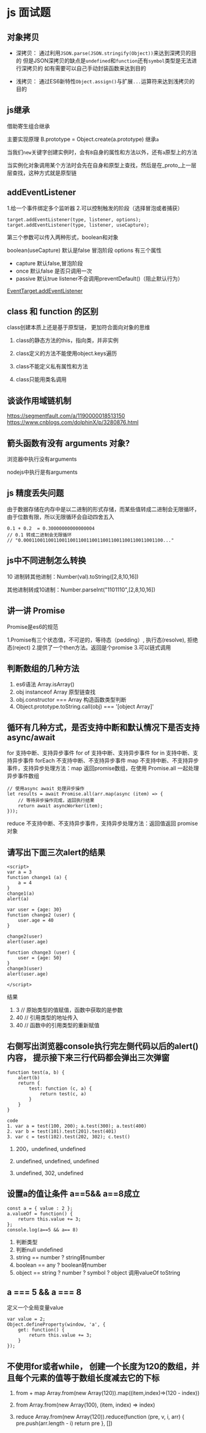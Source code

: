 # js 面试题

## 对象拷贝

* 深拷贝：
通过利用`JSON.parse(JSON.stringify(Object))`来达到深拷贝的目的
但是JSON深拷贝的缺点是`undefined`和`function`还有`symbol`类型是无法进行深拷贝的
如有需要可以自己手动封装函数来达到目的

* 浅拷贝：
通过ES6新特性`Object.assign()`与扩展`...`运算符来达到浅拷贝的目的

## js继承

借助寄生组合继承

主要实现原理 B.prototype = Object.create(a.prototype) 继承`a`

当我们`new`关键字创建实例时，会有`B`自身的属性和方法以外，还有`a`原型上的方法

当实例化对象调用某个方法时会先在自身和原型上查找，然后是在_proto_上一层层查找，这种方式就是原型链

## addEventListener

1.给一个事件绑定多个监听器
2.可以控制触发的阶段（选择冒泡或者捕获）

```
target.addEventListener(type, listener, options);
target.addEventListener(type, listener, useCapture);
```
第三个参数可以传入两种形式，boolean和对象

boolean(useCapture) 默认是false 冒泡阶段
options 有三个属性
* capture 默认false,冒泡阶段
* once 默认false 是否只调用一次
* passive 默认true listener不会调用preventDefault()（阻止默认行为）

[EventTarget.addEventListener](https://developer.mozilla.org/zh-CN/docs/Web/API/EventTarget/addEventListener)

## class 和 function 的区别

class创建本质上还是基于原型链， 更加符合面向对象的思维

1. class的静态方法的this，指向类，并非实例

2. class定义的方法不能使用object.keys遍历

3. class不能定义私有属性和方法

4. class只能用类名调用

## 谈谈作用域链机制

https://segmentfault.com/a/1190000018513150
https://www.cnblogs.com/dolphinX/p/3280876.html

## 箭头函数有没有 arguments 对象?

浏览器中执行没有arguments

nodejs中执行是有arguments

## js 精度丢失问题

由于数据存储在内存中是以二进制的形式存储，而某些值转成二进制会无限循环，由于位数有限，所以无限循环会自动四舍五入

```
0.1 + 0.2  = 0.30000000000000004
// 0.1 转成二进制会无限循环
// "0.000110011001100110011001100110011001100110011001100..."
```

##  js中不同进制怎么转换

10 进制转其他进制：Number(val).toString([2,8,10,16])

其他进制转成10进制：Number.parseInt("1101110",[2,8,10,16])

## 讲一讲 Promise
Promise是es6的规范

1.Promise有三个状态值，不可逆的，等待态（pedding）, 执行态(resolve), 拒绝态(reject)
2.提供了一个then方法。返回是个promise
3.可以链式调用

## 判断数组的几种方法
1. es6语法  Array.isArray()
2. obj instanceof Array 原型链查找
3. obj.constructor === Array 构造函数类型判断
4. Object.prototype.toString.call(obj) === '[object Array]' 

## 循环有几种方式，是否支持中断和默认情况下是否支持async/await

for 支持中断、支持异步事件
for of 支持中断、支持异步事件
for in 支持中断、支持异步事件
forEach 不支持中断、不支持异步事件
map 不支持中断、不支持异步事件，支持异步处理方法：map 返回promise数组，在使用 Promise.all 一起处理异步事件数组
```
// 使用async await 处理异步操作
let results = await Promise.all(arr.map(async (item) => {
	// 等待异步操作完成，返回执行结果
	return await asyncWorker(item);
}));

```

reduce 不支持中断、不支持异步事件，支持异步处理方法：返回值返回 promise 对象

## 请写出下面三次alert的结果
```
<script>
var a = 3
function change1 (a) {
    a = 4
}
change1(a)
alert(a)

var user = {age: 30}
function change2 (user) {
    user.age = 40
}

change2(user)
alert(user.age)

function change3 (user) {
    user = {age: 50}
}
change3(user)
alert(user.age)

</script>
```

结果 
1. 3 // 原始类型的值赋值，函数中获取的是参数
2. 40 // 引用类型的地址传入
3. 40 // 函数中的引用类型的重新赋值

## 右侧写出浏览器console执行完左侧代码以后的alert()内容， 提示接下来三行代码都会弹出三次弹窗

```
function test(a, b) {
    alert(b) 
    return {
        test: function (c, a) {
            return test(c, a)
        }
    }
}

code
1. var a = test(100, 200); a.test(300); a.test(400)
2. var b = test(101).test(201).test(401)
3. var c = test(102).test(202, 302); c.test()
```

1. 200，undefined, undefined

2. undefined, undefined, undefined

3. undefined, 302, undefined

## 设置a的值让条件 a==5&& a==8成立
```
const a = { value : 2 };
a.valueOf = function() {
    return this.value += 3;
};
console.log(a==5 && a== 8)
```
1. 判断类型
2. 判断null undefined
3. string == number ? string转number
4. boolean == any ? boolean转number
5. object == string ? number ? symbol ? object 调用valueOf toString

## a === 5 && a === 8

定义一个全局变量value
```
var value = 2;
Object.defineProperty(window, 'a', {
    get: function() {
        return this.value += 3;
    }
});
```

## 不使用for或者while， 创建一个长度为120的数组，并且每个元素的值等于数组长度减去它的下标

1. from + map
Array.from(new Array(120)).map((item,index)=>(120 - index))

2. from
Array.from(new Array(100), (item, index) => index)

3. reduce
Array.from(new Array(120)).reduce(function (pre, v, i, arr) {
    pre.push(arr.length - i)
    return pre
}, [])
